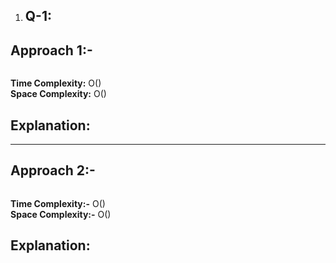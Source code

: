 1. ## Q-1:

  ## Approach 1:-

   ```python
   ```

   **Time Complexity:** O()  
   **Space Complexity:** O()

   ## Explanation:

   ***

   ## Approach 2:-

   ```python

   ```

   **Time Complexity:-** O()  
   **Space Complexity:-** O()

   ## Explanation:


